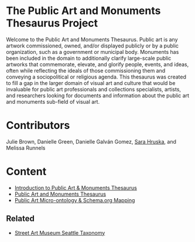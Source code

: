 # The Public Art and Monuments Thesaurus Project
Welcome to the Public Art and Monuments Thesaurus. Public art is any artwork commissioned, owned, and/or displayed
publicly or by a public organization, such as a government or municipal body. Monuments has
 been included in the domain to additionally clarify large-scale public artworks that
 commemorate, elevate, and glorify people, events, and ideas, often while reflecting the ideals
 of those commissioning them and conveying a sociopolitical or religious agenda. 
 This thesaurus  was created to fill a gap in the larger domain of visual art and culture that would be invaluable
 for public art professionals and collections specialists, artists, and researchers looking for
 documents and information about the public art and monuments sub-field of visual art. 

 # Contributors
Julie Brown, Danielle Green, Danielle Galván Gomez, [Sara Hruska](https://github.com/sarahruska), and Melissa Runnels

# Content
- [Introduction to Public Art & Monuments Thesaurus](https://github.com/sarahruska/The-Public-Art-and-Monuments-Thesaurus/blob/main/Introduction%20to%20Public%20Art%20%26%20Monuments%20Thesaurus.pdf)
- [Public Art and Monuments Thesaurus](https://github.com/sarahruska/The-Public-Art-and-Monuments-Thesaurus/blob/main/pp_project_publicartandmonumentsthesaurus.xlsx)
- [Public Art Micro-ontology & Schema.org Mapping](https://github.com/sarahruska/The-Public-Art-and-Monuments-Thesaurus/blob/main/Public%20Art%20Micro-ontology%20%26%20Schema.org%20Paper.pdf)

## Related
- [Street Art Museum Seattle Taxonomy](https://github.com/sarahruska/The-Public-Art-and-Monuments-Thesaurus/blob/main/Street%20Art%20Museum%20Seattle%20Taxonomy.pdf)
